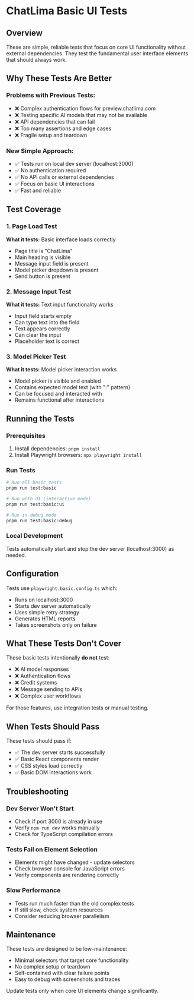 # ChatLima Basic UI Tests

## Overview

These are simple, reliable tests that focus on core UI functionality without external dependencies. They test the fundamental user interface elements that should always work.

## Why These Tests Are Better

### Problems with Previous Tests:
- ❌ Complex authentication flows for preview.chatlima.com
- ❌ Testing specific AI models that may not be available  
- ❌ API dependencies that can fail
- ❌ Too many assertions and edge cases
- ❌ Fragile setup and teardown

### New Simple Approach:
- ✅ Tests run on local dev server (localhost:3000)
- ✅ No authentication required
- ✅ No API calls or external dependencies
- ✅ Focus on basic UI interactions
- ✅ Fast and reliable

## Test Coverage

### 1. Page Load Test
**What it tests:** Basic interface loads correctly
- Page title is "ChatLima"
- Main heading is visible
- Message input field is present
- Model picker dropdown is present
- Send button is present

### 2. Message Input Test  
**What it tests:** Text input functionality works
- Input field starts empty
- Can type text into the field
- Text appears correctly
- Can clear the input
- Placeholder text is correct

### 3. Model Picker Test
**What it tests:** Model picker interaction works
- Model picker is visible and enabled
- Contains expected model text (with ":" pattern)
- Can be focused and interacted with
- Remains functional after interactions

## Running the Tests

### Prerequisites
1. Install dependencies: `pnpm install`
2. Install Playwright browsers: `npx playwright install`

### Run Tests
```bash
# Run all basic tests
pnpm run test:basic

# Run with UI (interactive mode)  
pnpm run test:basic:ui

# Run in debug mode
pnpm run test:basic:debug
```

### Local Development
Tests automatically start and stop the dev server (localhost:3000) as needed.

## Configuration

Tests use `playwright.basic.config.ts` which:
- Runs on localhost:3000
- Starts dev server automatically
- Uses simple retry strategy
- Generates HTML reports
- Takes screenshots only on failure

## What These Tests Don't Cover

These basic tests intentionally **do not** test:
- ❌ AI model responses
- ❌ Authentication flows
- ❌ Credit systems
- ❌ Message sending to APIs
- ❌ Complex user workflows

For those features, use integration tests or manual testing.

## When Tests Should Pass

These tests should pass if:
- ✅ The dev server starts successfully
- ✅ Basic React components render
- ✅ CSS styles load correctly
- ✅ Basic DOM interactions work

## Troubleshooting

### Dev Server Won't Start
- Check if port 3000 is already in use
- Verify `npm run dev` works manually
- Check for TypeScript compilation errors

### Tests Fail on Element Selection
- Elements might have changed - update selectors
- Check browser console for JavaScript errors
- Verify components are rendering correctly

### Slow Performance
- Tests run much faster than the old complex tests
- If still slow, check system resources
- Consider reducing browser parallelism

## Maintenance

These tests are designed to be low-maintenance:
- Minimal selectors that target core functionality
- No complex setup or teardown
- Self-contained with clear failure points
- Easy to debug with screenshots and traces

Update tests only when core UI elements change significantly. 